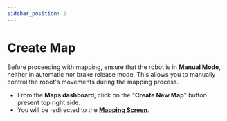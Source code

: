 ```yaml
---
sidebar_position: 2
---
```


# Create Map

Before proceeding with mapping, ensure that the robot is in **Manual Mode**, neither in automatic nor brake release mode. This allows you to manually control the robot's movements during the mapping process.

- From the **Maps dashboard**, click on the "**Create New Map**" button present top right side.
- You will be redirected to the [**Mapping Screen**](/docs/anscer-anya/map-creation/dashboard).
